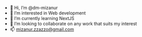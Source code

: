 - 👋 Hi, I’m @dm-mizanur
- 👀 I’m interested in Web development
- 🌱 I’m currently learning NextJS
- 💞️ I’m looking to collaborate on any work that suits my interest
- 📫 mizanur.zzazzo@gmail.com

<!---
dm-mizanur/dm-mizanur is a ✨ special ✨ repository because its `README.md` (this file) appears on your GitHub profile.
You can click the Preview link to take a look at your changes.
--->
